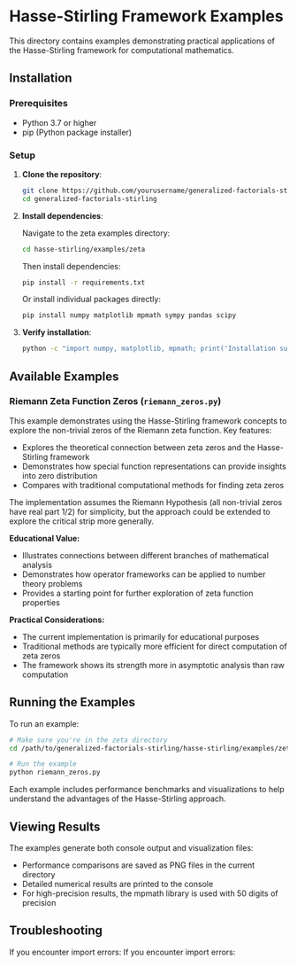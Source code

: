 # Hasse-Stirling Framework Examples

This directory contains examples demonstrating practical applications of the Hasse-Stirling framework for computational mathematics.

## Installation

### Prerequisites

- Python 3.7 or higher
- pip (Python package installer)

### Setup

1. **Clone the repository**:
   ```bash
   git clone https://github.com/yourusername/generalized-factorials-stirling.git
   cd generalized-factorials-stirling
   ```

2. **Install dependencies**:
   
   Navigate to the zeta examples directory:
   ```bash
   cd hasse-stirling/examples/zeta
   ```
   
   Then install dependencies:
   ```bash
   pip install -r requirements.txt
   ```
   
   Or install individual packages directly:
   ```bash
   pip install numpy matplotlib mpmath sympy pandas scipy
   ```

3. **Verify installation**:
   ```bash
   python -c "import numpy, matplotlib, mpmath; print('Installation successful!')"
   ```

## Available Examples

### Riemann Zeta Function Zeros (`riemann_zeros.py`)

This example demonstrates using the Hasse-Stirling framework concepts to explore the non-trivial zeros of the Riemann zeta function. Key features:

- Explores the theoretical connection between zeta zeros and the Hasse-Stirling framework
- Demonstrates how special function representations can provide insights into zero distribution
- Compares with traditional computational methods for finding zeta zeros

The implementation assumes the Riemann Hypothesis (all non-trivial zeros have real part 1/2) for simplicity, but the approach could be extended to explore the critical strip more generally.

**Educational Value:**
- Illustrates connections between different branches of mathematical analysis
- Demonstrates how operator frameworks can be applied to number theory problems
- Provides a starting point for further exploration of zeta function properties

**Practical Considerations:**
- The current implementation is primarily for educational purposes
- Traditional methods are typically more efficient for direct computation of zeta zeros
- The framework shows its strength more in asymptotic analysis than raw computation

## Running the Examples

To run an example:

```bash
# Make sure you're in the zeta directory
cd /path/to/generalized-factorials-stirling/hasse-stirling/examples/zeta

# Run the example
python riemann_zeros.py
```

Each example includes performance benchmarks and visualizations to help understand the advantages of the Hasse-Stirling approach.

## Viewing Results

The examples generate both console output and visualization files:

- Performance comparisons are saved as PNG files in the current directory
- Detailed numerical results are printed to the console
- For high-precision results, the mpmath library is used with 50 digits of precision

## Troubleshooting

If you encounter import errors:
If you encounter import errors:
